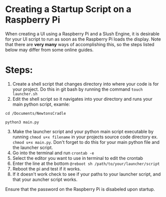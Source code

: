 # Creating a Startup Script on a Raspberry Pi

When creating a UI using a Raspberry Pi and a Slush Engine, it is desirable for your UI script to run as soon as the Raspberry Pi loads the display. Note that there are **very many** ways of accomplishing this, so the steps listed below may differ from some online guides.

# Steps:

1. Create a shell script that changes directory into where your code is for your project. Do this in git bash by running the command `touch launcher.sh`
2. Edit the shell script so it navigates into your directory and runs your main python script, examle:

`cd /Documents/NewtonsCradle`

`python3 main.py`

3. Make the launcher script and your python main script executable by running `chmod u+x filename` in your projects source code directory ex. `chmod u+x main.py`. Don't forget to do this for your main python file and the launcher script.
4. Go into the terminal and run `crontab -e`
5. Select the editor you want to use in terminal to edit the crontab
6. Enter the line at the bottom `@reboot sh /path/to/your/launcher/script`
7. Reboot the pi and test if it works.
8. If it doesn't work check to see if your paths to your launcher script, and that your auncher script works.

Ensure that the password on the Raspberry Pi is disabeled upon startup.
